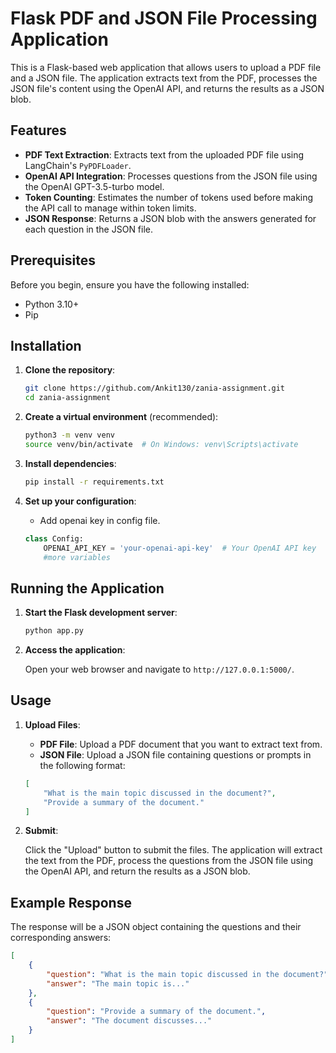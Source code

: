 # Flask PDF and JSON File Processing Application

This is a Flask-based web application that allows users to upload a PDF file and a JSON file. The application extracts text from the PDF, processes the JSON file's content using the OpenAI API, and returns the results as a JSON blob.

## Features

- **PDF Text Extraction**: Extracts text from the uploaded PDF file using LangChain's `PyPDFLoader`.
- **OpenAI API Integration**: Processes questions from the JSON file using the OpenAI GPT-3.5-turbo model.
- **Token Counting**: Estimates the number of tokens used before making the API call to manage within token limits.
- **JSON Response**: Returns a JSON blob with the answers generated for each question in the JSON file.

## Prerequisites

Before you begin, ensure you have the following installed:

- Python 3.10+
- Pip

## Installation

1. **Clone the repository**:

   ```bash
   git clone https://github.com/Ankit130/zania-assignment.git
   cd zania-assignment
   ```
2. **Create a virtual environment** (recommended):

   ```bash
   python3 -m venv venv
   source venv/bin/activate  # On Windows: venv\Scripts\activate
   ```
3. **Install dependencies**:

   ```bash
   pip install -r requirements.txt
   ```
4. **Set up your configuration**:

   - Add openai key in config file.

   ```python
   class Config:
       OPENAI_API_KEY = 'your-openai-api-key'  # Your OpenAI API key
       #more variables
   ```

## Running the Application

1. **Start the Flask development server**:

   ```bash
   python app.py
   ```
2. **Access the application**:

   Open your web browser and navigate to `http://127.0.0.1:5000/`.

## Usage

1. **Upload Files**:

   - **PDF File**: Upload a PDF document that you want to extract text from.
   - **JSON File**: Upload a JSON file containing questions or prompts in the following format:

   ```json
   [
       "What is the main topic discussed in the document?",
       "Provide a summary of the document."
   ]
   ```
2. **Submit**:

   Click the "Upload" button to submit the files. The application will extract the text from the PDF, process the questions from the JSON file using the OpenAI API, and return the results as a JSON blob.

## Example Response

The response will be a JSON object containing the questions and their corresponding answers:

```json
[
    {
        "question": "What is the main topic discussed in the document?",
        "answer": "The main topic is..."
    },
    {
        "question": "Provide a summary of the document.",
        "answer": "The document discusses..."
    }
]
```
